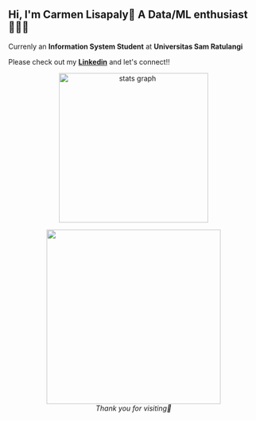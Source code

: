 ## Hi, I'm Carmen Lisapaly👋 A Data/ML enthusiast👩🏻‍💻

Currenly an **Information System Student** at **Universitas Sam Ratulangi**

Please check out my [**Linkedin**](www.linkedin.com/in/carmen-emanuela-dwiva-lisapaly-03616b2b1) and let's connect!!

<p align="center">
  <img src="https://github-readme-stats.vercel.app/api/top-langs/?username=CarmenLisapaly&layout=compact&theme=dracula" height="300" alt="stats graph" />
</p>


<p align="center">
  <img src="https://media.giphy.com/media/v1.Y2lkPTc5MGI3NjExeHdzcmQ5dGdtMDZxanQwc3ZrYjMxam8ydTMxYmJmNXFiOHR2bGx0dyZlcD12MV9naWZzX3NlYXJjaCZjdD1n/eUkvb19qYpDkk/giphy.gif" width=350" />
  <br>
  <em>Thank you for visiting💌</em>
</p>
